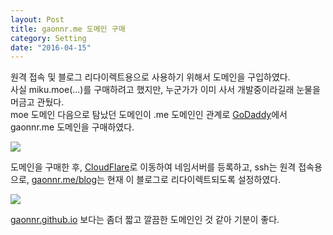```yaml
---
layout: Post
title: gaonnr.me 도메인 구매
category: Setting
date: "2016-04-15"
---
```


원격 접속 및 블로그 리다이렉트용으로 사용하기 위해서 도메인을 구입하였다.  
사실 miku.moe(...)를 구매하려고 했지만, 누군가가 이미 사서 개발중이라길래 눈물을 머금고 관뒀다.  
moe 도메인 다음으로 탐났던 도메인이 .me 도메인인 관계로 [GoDaddy](https://kr.godaddy.com/)에서 gaonnr.me 도메인을 구매하였다.

![](/images/Bought-Domain/GoDaddy.png)

<!-- more -->

도메인을 구매한 후, [CloudFlare](https://www.cloudflare.com/)로 이동하여 네임서버를 등록하고, ssh는 원격 접속용으로, [gaonnr.me/blog](https://gaonnr.me/blog)는 현재 이 블로그로 리다이렉트되도록 설정하였다.

![](/images/Bought-Domain/CloudFlare.png)

[gaonnr.github.io](https://gaonnr.github.io) 보다는 좀더 짧고 깔끔한 도메인인 것 같아 기분이 좋다.
